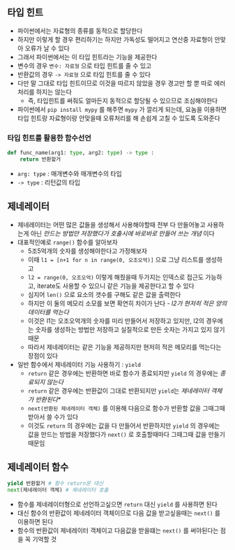 ## 타입 힌트

- 파이썬에서는 자료형의 종류를 동적으로 할당한다
- 하지만 이렇게 할 경우 편리하기는 하지만 가독성도 떨어지고 연산중 자료형이 안맞아 오류가 날 수 있다
- 그래서 파이썬에서는 이 타입 힌트라는 기능을 제공한다
- 변수의 경우 `변수: 자료형` 으로 타입 힌트를 줄 수 있고
- 반환값의 경우 `-> 자료형` 으로 타입 힌트를 줄 수 있다
- 다만 말 그대로 타입 힌트이므로 이것을 따르지 않았을 경우 경고만 할 뿐 따로 에러처리를 하지는 않는다
	- 즉, 타입힌트를 써줘도 얼마든지 동적으로 할당될 수 있으므로 조심해야한다
- 파이썬에서 `pip install mypy` 를 해주면 `mypy` 가 깔리게 되는데, 요놈을 이용하면 타입 힌트랑 자료형이랑 안맞을때 오류처리를 해 손쉽게 고칠 수 있도록 도와준다

### 타입 힌트를 활용한 함수선언

```python
def func_name(arg1: type, arg2: type) -> type :
	return 반환할거
```

- `arg: type` : 매개변수와 매개변수의 타입
- `-> type` : 리턴값의 타입

## 제네레이터

- 제네레이터는 어떤 많은 값들을 생성해서 사용해야할때 전부 다 만들어놓고 사용하는게 아닌 *만드는 방법만 저장했다가 호출시에 바로바로 만들어 쓰는 개념* 이다
- 대표적인예로 `range()` 함수를 알아보자
	- 5조5억개의 숫자를 생성해야한다고 가정해보자
	- 이때 `l1 = [n+1 for n in range(0, 오조오억)]` 으로 그냥 리스트를 생성하고
	- `l2 = range(0, 오조오억)` 이렇게 해줬을때 두가지는 인덱스로 접근도 가능하고, iterate도 사용할 수 있으니 같은 기능을 제공한다고 할 수 있다
	- 심지어 `len()` 으로 요소의 갯수를 구해도 같은 값을 출력한다
	- 하지만 이 둘의 메모리 소모를 보면 확연히 차이가 난다 - *l2가 현저히 적은 양의 데이터를 먹는다*
	- 이것은 l1는 오조오억개의 숫자를 미리 만들어서 저장하고 있지만, l2의 경우에는 숫자를 생성하는 방법만 저장하고 실질적으로 만든 숫자는 가지고 있지 않기 때문
	- 따라서 제네레이터는 같은 기능을 제공하지만 현저히 적은 메모리를 먹는다는 장점이 있다
- 일반 함수에서 제네레이터 기능 사용하기 : `yield`
	- `return` 같은 경우에는 반환하면 바로 함수가 종료되지만 `yield` 의 경우에는 *종료되지 않는다*
	- `return` 같은 경우에는 반환값이 그대로 반환되지만 `yield`는 *제네레이터 객체가 반환된다**
	- `next(반환된 제네레이터 객체)` 를 이용해 다음으로 함수가 반환할 값을 그때그때 받아서 쓸 수가 있다
	- 이것도 `return` 의 경우에는 값을 다 만들어서 반환하지만 `yield` 의 경우에는 값을 만드는 방법을 저장했다가 `next()` 로 호출할때마다 그때그때 값을 만들기 때문임

## 제네레이터 함수

```python
yield 반환할거 # 함수 return문 대신
next(제네레이터 객체) # 제네레이터 호출
```

- 함수를 제네레이터형으로 선언하고싶으면 `return` 대신 `yield` 를 사용하면 된다
- 대신 함수의 반환값이 제네레이터 객체이므로 다음 값을 받고싶을때는 `next()` 를 이용하면 된다
- 함수의 반환값이 제네레이터 객체이고 다음값을 받을떄는 `next()` 를 써야된다는 점을 꼭 기억할 것